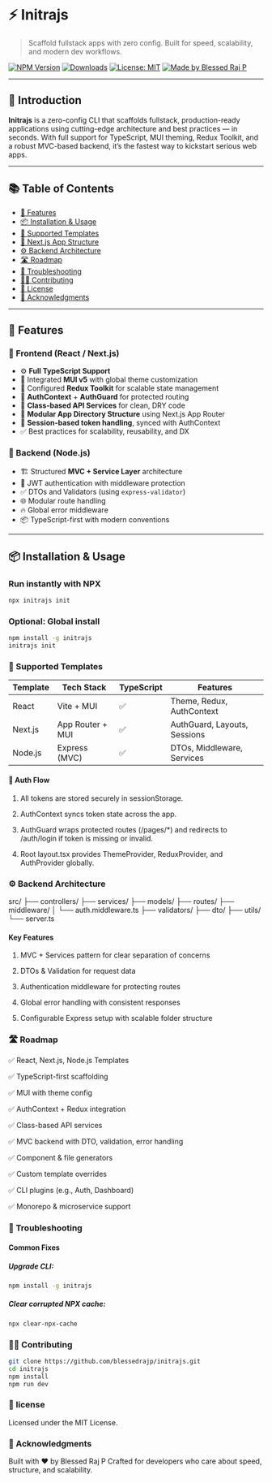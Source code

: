 # ⚡ Initrajs

> Scaffold fullstack apps with zero config. Built for speed, scalability, and modern dev workflows.

[![NPM Version](https://img.shields.io/npm/v/initrajs?color=blue)](https://www.npmjs.com/package/initrajs)
[![Downloads](https://img.shields.io/npm/dw/initrajs.svg)](https://www.npmjs.com/package/initrajs)
[![License: MIT](https://img.shields.io/badge/License-MIT-yellow.svg)](LICENSE)
[![Made by Blessed Raj P](https://img.shields.io/badge/made%20by-blessedrajp-blueviolet)](https://github.com/blessedrajp)

---

## 📖 Introduction

**Initrajs** is a zero-config CLI that scaffolds fullstack, production-ready applications using cutting-edge architecture and best practices — in seconds. With full support for TypeScript, MUI theming, Redux Toolkit, and a robust MVC-based backend, it’s the fastest way to kickstart serious web apps.

---

## 📚 Table of Contents

- [🚀 Features](#-features)
- [📦 Installation & Usage](#-installation--usage)
- [🧰 Supported Templates](#-supported-templates)
- [📁 Next.js App Structure](#-nextjs-app-structure)
- [⚙️ Backend Architecture](#-backend-architecture)
- [🛣️ Roadmap](#-roadmap)
- [🐞 Troubleshooting](#-troubleshooting)
- [👨‍💻 Contributing](#-contributing)
- [📄 License](#-license)
- [🙌 Acknowledgments](#-acknowledgments)

---

## 🚀 Features

### 🧩 Frontend (React / Next.js)

- ⚙️ **Full TypeScript Support**
- 🎨 Integrated **MUI v5** with global theme customization
- 🧠 Configured **Redux Toolkit** for scalable state management
- 🔐 **AuthContext** + **AuthGuard** for protected routing
- 🧾 **Class-based API Services** for clean, DRY code
- 📂 **Modular App Directory Structure** using Next.js App Router
- 💾 **Session-based token handling**, synced with AuthContext
- ✅ Best practices for scalability, reusability, and DX

### 🔧 Backend (Node.js)

- 🏗️ Structured **MVC + Service Layer** architecture
- 🔐 JWT authentication with middleware protection
- ✅ DTOs and Validators (using `express-validator`)
- 🌐 Modular route handling
- 🔥 Global error middleware
- 📦 TypeScript-first with modern conventions

---

## 📦 Installation & Usage

### Run instantly with NPX

```bash
npx initrajs init
```

### Optional: Global install
```bash 
npm install -g initrajs
initrajs init
```

### 🧰 Supported Templates

| Template | Tech Stack       | TypeScript | Features                     |
| -------- | ---------------- | ---------- | ---------------------------- |
| React    | Vite + MUI       | ✅          | Theme, Redux, AuthContext    |
| Next.js  | App Router + MUI | ✅          | AuthGuard, Layouts, Sessions |
| Node.js  | Express (MVC)    | ✅          | DTOs, Middleware, Services   |

<!-- ### 📁 Next.js App Structure

Powered by the App Router (/app), the project uses layered layouts, contexts, and guards for scalable, secure architecture.

app/
├── layout.tsx              # Root layout (Redux, Theme, Providers)
├── auth/
│   ├── layout.tsx          # Layout for all /auth/* pages (e.g. login/register)
│   └── login/page.tsx
├── pages/
│   ├── layout.tsx          # Protected layout for authenticated routes
│   ├── dashboard/
│   │   └── page.tsx
│   ├── settings/
│   │   └── page.tsx
│   └── AuthGuard.tsx       # Protects /pages routes, checks token in session
      # Protects /pages routes, checks token in session -->


#### 🧰 Auth Flow

1. All tokens are stored securely in sessionStorage.

2. AuthContext syncs token state across the app.

3. AuthGuard wraps protected routes (/pages/*) and redirects to /auth/login if token is missing or invalid.

4. Root layout.tsx provides ThemeProvider, ReduxProvider, and AuthProvider globally.

### ⚙️ Backend Architecture

src/
├── controllers/
├── services/
├── models/
├── routes/
├── middleware/
│   └── auth.middleware.ts
├── validators/
├── dto/
├── utils/
└── server.ts

#### Key Features

1. MVC + Services pattern for clear separation of concerns

2. DTOs & Validation for request data

3. Authentication middleware for protecting routes

4. Global error handling with consistent responses

5. Configurable Express setup with scalable folder structure


### 🛣️ Roadmap

 ✅  React, Next.js, Node.js Templates

 ✅   TypeScript-first scaffolding

 ✅   MUI with theme config

 ✅  AuthContext + Redux integration

 ✅  Class-based API services

 ✅  MVC backend with DTO, validation, error handling

 ✅  Component & file generators

 ✅  Custom template overrides

 ✅  CLI plugins (e.g., Auth, Dashboard)

 ✅   Monorepo & microservice support

 ### 🐞 Troubleshooting
 #### Common Fixes

##### Upgrade CLI:
 ```bash
 npm install -g initrajs
 ```
 ##### Clear corrupted NPX cache:

 ```bash
 npx clear-npx-cache
 ```

  ### 👨‍💻 Contributing

  ```bash 
  git clone https://github.com/blessedrajp/initrajs.git
cd initrajs
npm install
npm run dev

```

### 📄 license
Licensed under the MIT License.

### 🙌 Acknowledgments
Built with ❤️ by Blessed Raj P
Crafted for developers who care about speed, structure, and scalability.
